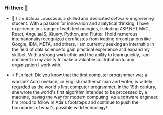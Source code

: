 ### Hi there 👋

- 🔭 I am Saloua Loussaoui, a skilled and dedicated software engineering student. With a passion for innovation and analytical thinking, I have experience in a range of web technologies, including ASP.NET MVC, React, AngularJS, jQuery, Python, and Flutter. I hold numerous internationally recognized certificates from leading organizations like Google, IBM, META, and others. I am currently seeking an internship in the field of data science to gain practical experience and expand my skillset. With a strong work ethic and the ability to learn quickly, I am confident in my ability to make a valuable contribution to any organization I work with.

- ⚡ Fun fact: Did you know that the first computer programmer was a woman? Ada Lovelace, an English mathematician and writer, is widely regarded as the world's first computer programmer. In the 19th century, she wrote the world's first algorithm intended to be processed by a machine, paving the way for modern computing. As a software engineer, I'm proud to follow in Ada's footsteps and continue to push the boundaries of what's possible with technology!
